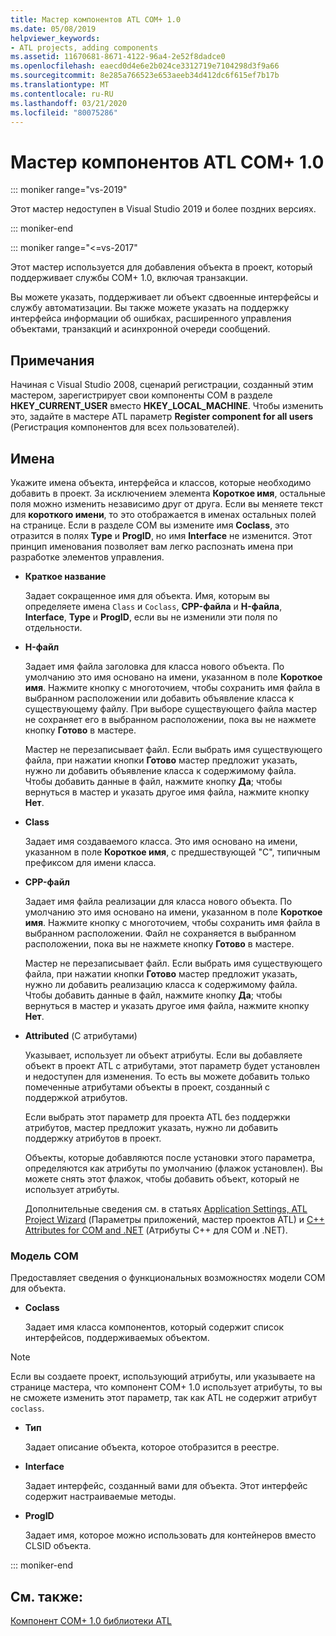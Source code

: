 ```yaml
---
title: Мастер компонентов ATL COM+ 1.0
ms.date: 05/08/2019
helpviewer_keywords:
- ATL projects, adding components
ms.assetid: 11670681-8671-4122-96a4-2e52f8dadce0
ms.openlocfilehash: eaecd0d4e6e2b024ce3312719e7104298d3f9a66
ms.sourcegitcommit: 8e285a766523e653aeeb34d412dc6f615ef7b17b
ms.translationtype: MT
ms.contentlocale: ru-RU
ms.lasthandoff: 03/21/2020
ms.locfileid: "80075286"
---
```

# <a name="atl-com-10-component-wizard"></a>Мастер компонентов ATL COM+ 1.0

::: moniker range="vs-2019"

Этот мастер недоступен в Visual Studio 2019 и более поздних версиях.

::: moniker-end

::: moniker range="<=vs-2017"

Этот мастер используется для добавления объекта в проект, который поддерживает службы COM+ 1.0, включая транзакции.

Вы можете указать, поддерживает ли объект сдвоенные интерфейсы и службу автоматизации. Вы также можете указать на поддержку интерфейса информации об ошибках, расширенного управления объектами, транзакций и асинхронной очереди сообщений.

## <a name="remarks"></a>Примечания

Начиная с Visual Studio 2008, сценарий регистрации, созданный этим мастером, зарегистрирует свои компоненты COM в разделе **HKEY_CURRENT_USER** вместо **HKEY_LOCAL_MACHINE**. Чтобы изменить это, задайте в мастере ATL параметр **Register component for all users** (Регистрация компонентов для всех пользователей).

## <a name="names"></a>Имена

Укажите имена объекта, интерфейса и классов, которые необходимо добавить в проект. За исключением элемента **Короткое имя**, остальные поля можно изменить независимо друг от друга. Если вы меняете текст для **короткого имени**, то это отображается в именах остальных полей на странице. Если в разделе COM вы измените имя **Coclass**, это отразится в полях **Type** и **ProgID**, но имя **Interface** не изменится. Этот принцип именования позволяет вам легко распознать имена при разработке элементов управления.

- **Краткое название**

   Задает сокращенное имя для объекта. Имя, которым вы определяете имена `Class` и `Coclass`, **CPP-файла** и **H-файла**, **Interface**, **Type** и **ProgID**, если вы не изменили эти поля по отдельности.

- **H-файл**

   Задает имя файла заголовка для класса нового объекта. По умолчанию это имя основано на имени, указанном в поле **Короткое имя**. Нажмите кнопку с многоточием, чтобы сохранить имя файла в выбранном расположении или добавить объявление класса к существующему файлу. При выборе существующего файла мастер не сохраняет его в выбранном расположении, пока вы не нажмете кнопку **Готово** в мастере.

   Мастер не перезаписывает файл. Если выбрать имя существующего файла, при нажатии кнопки **Готово** мастер предложит указать, нужно ли добавить объявление класса к содержимому файла. Чтобы добавить данные в файл, нажмите кнопку **Да**; чтобы вернуться в мастер и указать другое имя файла, нажмите кнопку **Нет**.

- **Class**

   Задает имя создаваемого класса. Это имя основано на имени, указанном в поле **Короткое имя**, с предшествующей "С", типичным префиксом для имени класса.

- **CPP-файл**

   Задает имя файла реализации для класса нового объекта. По умолчанию это имя основано на имени, указанном в поле **Короткое имя**. Нажмите кнопку с многоточием, чтобы сохранить имя файла в выбранном расположении. Файл не сохраняется в выбранном расположении, пока вы не нажмете кнопку **Готово** в мастере.

   Мастер не перезаписывает файл. Если выбрать имя существующего файла, при нажатии кнопки **Готово** мастер предложит указать, нужно ли добавить реализацию класса к содержимому файла. Чтобы добавить данные в файл, нажмите кнопку **Да**; чтобы вернуться в мастер и указать другое имя файла, нажмите кнопку **Нет**.

- **Attributed** (С атрибутами)

   Указывает, использует ли объект атрибуты. Если вы добавляете объект в проект ATL с атрибутами, этот параметр будет установлен и недоступен для изменения. То есть вы можете добавить только помеченные атрибутами объекты в проект, созданный с поддержкой атрибутов.

   Если выбрать этот параметр для проекта ATL без поддержки атрибутов, мастер предложит указать, нужно ли добавить поддержку атрибутов в проект.

   Объекты, которые добавляются после установки этого параметра, определяются как атрибуты по умолчанию (флажок установлен). Вы можете снять этот флажок, чтобы добавить объект, который не использует атрибуты.

   Дополнительные сведения см. в статьях [Application Settings, ATL Project Wizard](../../atl/reference/application-settings-atl-project-wizard.md) (Параметры приложений, мастер проектов ATL) и [C++ Attributes for COM and .NET](../../windows/basic-mechanics-of-attributes.md) (Атрибуты C++ для COM и .NET).

### <a name="com"></a>Модель COM

Предоставляет сведения о функциональных возможностях модели COM для объекта.

- **Coclass**

   Задает имя класса компонентов, который содержит список интерфейсов, поддерживаемых объектом.

> [!NOTE]
>  Если вы создаете проект, использующий атрибуты, или указываете на странице мастера, что компонент COM+ 1.0 использует атрибуты, то вы не сможете изменить этот параметр, так как ATL не содержит атрибут `coclass`.

- **Тип**

   Задает описание объекта, которое отобразится в реестре.

- **Interface**

   Задает интерфейс, созданный вами для объекта. Этот интерфейс содержит настраиваемые методы.

- **ProgID**

   Задает имя, которое можно использовать для контейнеров вместо CLSID объекта.

::: moniker-end

## <a name="see-also"></a>См. также:

[Компонент COM+ 1.0 библиотеки ATL](../../atl/reference/adding-an-atl-com-plus-1-0-component.md)

